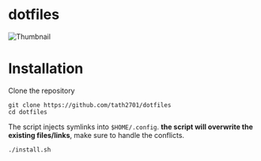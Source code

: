 # dotfiles
![Thumbnail](https://raw.githubusercontent.com/tath2701/dotfiles/main/misc/assets/dotfile_thumbnail.png)
# Installation
Clone the repository
```
git clone https://github.com/tath2701/dotfiles
cd dotfiles
```

The script injects symlinks into ``$HOME/.config``. **the script will overwrite the existing files/links**, make sure to handle the conflicts.
```
./install.sh
```


